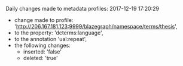 Daily changes made to metadata profiles:
2017-12-19 17:20:29
  - change made to profile: 'http://206.167.181.123:9999/blazegraph/namespace/terms/thesis',
  - to the property: 'dcterms:language',
  - to the annotation 'ual:repeat',
  - the following changes:
    - inserted: 'false'
    - deleted: 'true'

				